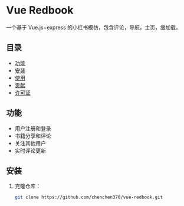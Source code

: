 # Vue Redbook

一个基于 Vue.js+express 的小红书模仿，包含评论，导航，主页，缓加载。

## 目录

- [功能](#功能)
- [安装](#安装)
- [使用](#使用)
- [贡献](#贡献)
- [许可证](#许可证)

## 功能

- 用户注册和登录
- 书籍分享和评论
- 关注其他用户
- 实时评论更新

## 安装

1. 克隆仓库：

   ```bash
   git clone https://github.com/chenchen370/vue-redbook.git
